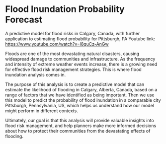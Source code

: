 # Flood Inundation Probability Forecast
A predictive model for flood risks in Calgary, Canada, with further application to estimating flood probability for Pittsburgh, PA
Youtube link: https://www.youtube.com/watch?v=l8quCz-AnGw

Floods are one of the most devastating natural disasters, causing widespread damage to communities and infrastructure. As the frequency and intensity of extreme weather events increase, there is a growing need for effective flood risk management strategies. This is where flood inundation analysis comes in.

The purpose of this analysis is to create a predictive model that can estimate the likelihood of flooding in Calgary, Alberta, Canada, based on a range of factors that we have identified as being important. Then we use this model to predict the probability of flood inundation in a comparable city Pittsburgh, Pennsylvania, US, which helps us understand how our model might perform in different contexts.

Ultimately, our goal is that this analysis will provide valuable insights into flood risk management, and help planners make more informed decisions about how to protect their communities from the devastating effects of flooding.

